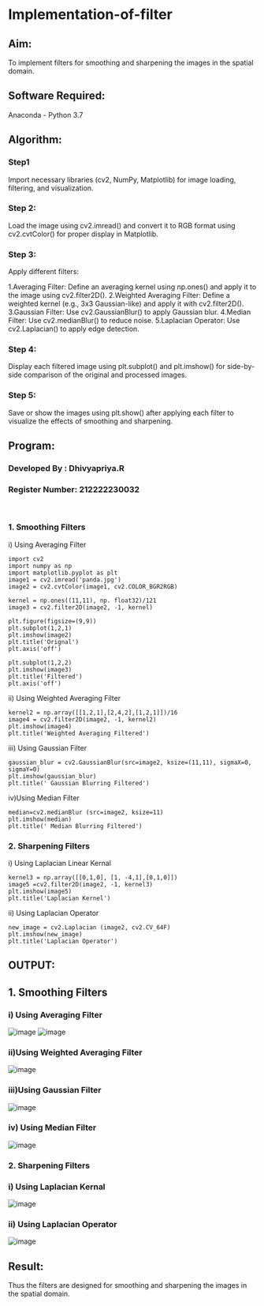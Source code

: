 # Implementation-of-filter
## Aim:
To implement filters for smoothing and sharpening the images in the spatial domain.

## Software Required:
Anaconda - Python 3.7

## Algorithm:
### Step1
Import necessary libraries (cv2, NumPy, Matplotlib) for image loading, filtering, and visualization.

### Step 2:
Load the image using cv2.imread() and convert it to RGB format using cv2.cvtColor() for proper display in Matplotlib.

### Step 3:
Apply different filters:

1.Averaging Filter: Define an averaging kernel using np.ones() and apply it to the image using cv2.filter2D(). 2.Weighted Averaging Filter: Define a weighted kernel (e.g., 3x3 Gaussian-like) and apply it with cv2.filter2D(). 3.Gaussian Filter: Use cv2.GaussianBlur() to apply Gaussian blur. 4.Median Filter: Use cv2.medianBlur() to reduce noise. 5.Laplacian Operator: Use cv2.Laplacian() to apply edge detection.

### Step 4:
Display each filtered image using plt.subplot() and plt.imshow() for side-by-side comparison of the original and processed images.

### Step 5:
Save or show the images using plt.show() after applying each filter to visualize the effects of smoothing and sharpening.
## Program:
### Developed By   : Dhivyapriya.R
### Register Number: 212222230032
</br>

### 1. Smoothing Filters

i) Using Averaging Filter
```
import cv2
import numpy as np
import matplotlib.pyplot as plt
image1 = cv2.imread('panda.jpg')
image2 = cv2.cvtColor(image1, cv2.COLOR_BGR2RGB)

kernel = np.ones((11,11), np. float32)/121
image3 = cv2.filter2D(image2, -1, kernel)

plt.figure(figsize=(9,9))
plt.subplot(1,2,1)
plt.imshow(image2)
plt.title('Orignal')
plt.axis('off')

plt.subplot(1,2,2)
plt.imshow(image3)
plt.title('Filtered')
plt.axis('off')

```
ii) Using Weighted Averaging Filter
```
kernel2 = np.array([[1,2,1],[2,4,2],[1,2,1]])/16
image4 = cv2.filter2D(image2, -1, kernel2)
plt.imshow(image4)
plt.title('Weighted Averaging Filtered')
```
iii) Using Gaussian Filter
```
gaussian_blur = cv2.GaussianBlur(src=image2, ksize=(11,11), sigmaX=0, sigmaY=0)
plt.imshow(gaussian_blur)
plt.title(' Gaussian Blurring Filtered')
```
iv)Using Median Filter
```
median=cv2.medianBlur (src=image2, ksize=11)
plt.imshow(median)
plt.title(' Median Blurring Filtered')

```

### 2. Sharpening Filters
i) Using Laplacian Linear Kernal
```
kernel3 = np.array([[0,1,0], [1, -4,1],[0,1,0]])
image5 =cv2.filter2D(image2, -1, kernel3)
plt.imshow(image5)
plt.title('Laplacian Kernel')
```
ii) Using Laplacian Operator
```
new_image = cv2.Laplacian (image2, cv2.CV_64F)
plt.imshow(new_image)
plt.title('Laplacian Operator')
```

## OUTPUT:
## 1. Smoothing Filters


### i) Using Averaging Filter
![image](https://github.com/user-attachments/assets/d67467a1-857e-49c6-9004-93251ae45362)
![image](https://github.com/user-attachments/assets/302fbe22-02f5-4520-856c-74089b60c8f3)


### ii)Using Weighted Averaging Filter
![image](https://github.com/user-attachments/assets/27eeced1-aa47-4a51-99e9-a05a8e7c9fa4)

### iii)Using Gaussian Filter
![image](https://github.com/user-attachments/assets/0257643e-4581-4ca8-b7ef-b973f817bb69)


### iv) Using Median Filter
![image](https://github.com/user-attachments/assets/c8e37c45-ab12-4e9d-8e46-484606936d0d)

### 2. Sharpening Filters

### i) Using Laplacian Kernal
![image](https://github.com/user-attachments/assets/b8a7984c-d8e3-4b55-9213-88074b48ae32)


### ii) Using Laplacian Operator
![image](https://github.com/user-attachments/assets/0c721598-fe8e-4287-bde0-8ab1f7d1dacc)


## Result:
Thus the filters are designed for smoothing and sharpening the images in the spatial domain.
